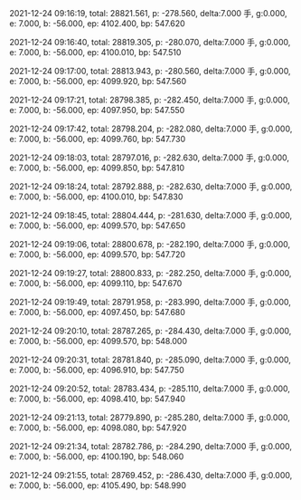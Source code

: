 2021-12-24 09:16:19, total: 28821.561, p: -278.560, delta:7.000 手, g:0.000, e: 7.000, b: -56.000, ep: 4102.400, bp: 547.620

2021-12-24 09:16:40, total: 28819.305, p: -280.070, delta:7.000 手, g:0.000, e: 7.000, b: -56.000, ep: 4100.010, bp: 547.510

2021-12-24 09:17:00, total: 28813.943, p: -280.560, delta:7.000 手, g:0.000, e: 7.000, b: -56.000, ep: 4099.920, bp: 547.560

2021-12-24 09:17:21, total: 28798.385, p: -282.450, delta:7.000 手, g:0.000, e: 7.000, b: -56.000, ep: 4097.950, bp: 547.550

2021-12-24 09:17:42, total: 28798.204, p: -282.080, delta:7.000 手, g:0.000, e: 7.000, b: -56.000, ep: 4099.760, bp: 547.730

2021-12-24 09:18:03, total: 28797.016, p: -282.630, delta:7.000 手, g:0.000, e: 7.000, b: -56.000, ep: 4099.850, bp: 547.810

2021-12-24 09:18:24, total: 28792.888, p: -282.630, delta:7.000 手, g:0.000, e: 7.000, b: -56.000, ep: 4100.010, bp: 547.830

2021-12-24 09:18:45, total: 28804.444, p: -281.630, delta:7.000 手, g:0.000, e: 7.000, b: -56.000, ep: 4099.570, bp: 547.650

2021-12-24 09:19:06, total: 28800.678, p: -282.190, delta:7.000 手, g:0.000, e: 7.000, b: -56.000, ep: 4099.570, bp: 547.720

2021-12-24 09:19:27, total: 28800.833, p: -282.250, delta:7.000 手, g:0.000, e: 7.000, b: -56.000, ep: 4099.110, bp: 547.670

2021-12-24 09:19:49, total: 28791.958, p: -283.990, delta:7.000 手, g:0.000, e: 7.000, b: -56.000, ep: 4097.450, bp: 547.680

2021-12-24 09:20:10, total: 28787.265, p: -284.430, delta:7.000 手, g:0.000, e: 7.000, b: -56.000, ep: 4099.570, bp: 548.000

2021-12-24 09:20:31, total: 28781.840, p: -285.090, delta:7.000 手, g:0.000, e: 7.000, b: -56.000, ep: 4096.910, bp: 547.750

2021-12-24 09:20:52, total: 28783.434, p: -285.110, delta:7.000 手, g:0.000, e: 7.000, b: -56.000, ep: 4098.410, bp: 547.940

2021-12-24 09:21:13, total: 28779.890, p: -285.280, delta:7.000 手, g:0.000, e: 7.000, b: -56.000, ep: 4098.080, bp: 547.920

2021-12-24 09:21:34, total: 28782.786, p: -284.290, delta:7.000 手, g:0.000, e: 7.000, b: -56.000, ep: 4100.190, bp: 548.060

2021-12-24 09:21:55, total: 28769.452, p: -286.430, delta:7.000 手, g:0.000, e: 7.000, b: -56.000, ep: 4105.490, bp: 548.990